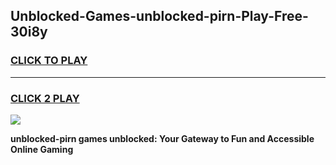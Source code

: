 
## Unblocked-Games-unblocked-pirn-Play-Free-30i8y
<h3>
<a href="https://premium76.site?title=unblocked-pirn&ref=18A1">CLICK TO PLAY</a></h3>
<hr>

<h3>
<a href="https://premium76.site?title=unblocked-pirn&ref=18A1">CLICK 2 PLAY</a>
  
</h3>

<a href="https://premium76.site?title=unblocked-pirn&ref=18A1"><img src="https://clearcache.store/games.png"></a>


**unblocked-pirn games unblocked: Your Gateway to Fun and Accessible Online Gaming**
